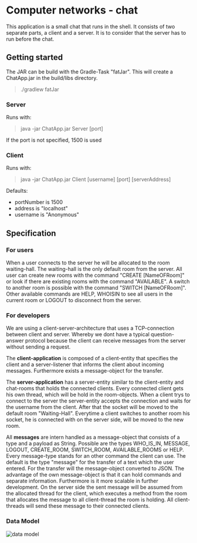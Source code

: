 # Computer networks - chat

This application is a small chat that runs in the shell. It consists of two separate parts, a client and a server. It is to consider that the server has to run before the chat.

## Getting started

The JAR can be build with the Gradle-Task "fatJar". This will create a ChatApp.jar in the build/libs directory.

> ./gradlew fatJar

### Server

Runs with:
> java -jar ChatApp.jar Server [port]

If the port is not specified, 1500 is used

### Client

Runs with:
> java -jar ChatApp.jar Client [username] [port] [serverAddress]

Defaults:
- portNumber is 1500
- address is "localhost"
- username is "Anonymous"

## Specification

### For users

When a user connects to the server he will be allocated to the room waiting-hall. The waiting-hall is the only default room from the server. All user can create new rooms with the command "CREATE [NameOFRoom]" or look if there are existing rooms with the command "AVAILABLE". A switch to another room is possible with the command "SWITCH [NameOFRoom]".
Other available commands are HELP, WHOISIN to see all users in the current room or LOGOUT to disconnect from the server.

### For developers

We are using a client-server-architecture that uses a TCP-connection between client and server. Whereby we dont have a typical question-answer protocol because the client can receive messages from the server without sending a request.

The **client-application** is composed of a client-entity that specifies the client and a server-listener that informs the client about incoming messages. Furthermore exists a message-object for the transfer.

The **server-application** has a server-entity similar to the client-entity and chat-rooms that holds the connected clients. Every connected client gets his own thread, which will be hold in the room-objects. When a client trys to connect to the server the server-entity accepts the connection and waits for the username from the client. After that the socket will be moved to the default room "Waiting-Hall". Everytime a client switches to another room his socket, he is connected with on the server side, will be moved to the new room.

All **messages** are intern handled as a message-object that consists of a type and a payload as String. Possible are the types WHO_IS_IN, MESSAGE, LOGOUT, CREATE_ROOM, SWITCH_ROOM, AVAILABLE_ROOMS or HELP. Every message-type stands for an other command the client can use. The default is the type "message" for the transfer of a text which the user entered. For the transfer will the message-object converted to JSON.
The advantage of the own message-object is that it can hold commands and separate information. Furthermore is it more scalable in further development. 
On the server side the sent message will be assumed from the allocated thread for the client, which executes a method from the room that allocates the message to all client-thread the room is holding. All client-threads will send these message to their connected clients.  

### Data Model

![data model](https://github.com/mattx7/Rechnernetze-Chat/blob/master/pics/data_model.png)
